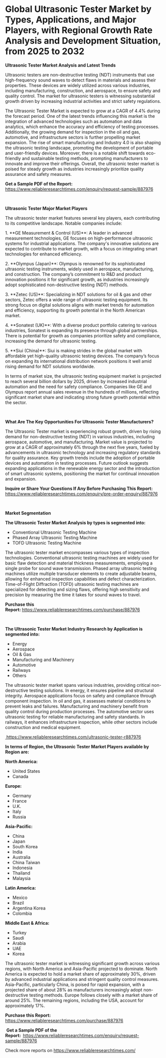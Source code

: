 <p><h1>Global Ultrasonic Tester Market by Types, Applications, and Major Players, with Regional Growth Rate Analysis and Development Situation, from 2025 to 2032</h1></p><p><strong>Ultrasonic Tester Market Analysis and Latest Trends</strong></p>
<p><p>Ultrasonic testers are non-destructive testing (NDT) instruments that use high-frequency sound waves to detect flaws in materials and assess their properties. These devices are widely utilized across various industries, including manufacturing, construction, and aerospace, to ensure safety and quality control. The market for ultrasonic testers is witnessing substantial growth driven by increasing industrial activities and strict safety regulations.</p><p>The Ultrasonic Tester Market is expected to grow at a CAGR of 4.4% during the forecast period. One of the latest trends influencing this market is the integration of advanced technologies such as automation and data analytics, which enhance the accuracy and efficiency of testing processes. Additionally, the growing demand for inspection in the oil and gas, automotive, and infrastructure sectors is further propelling market expansion. The rise of smart manufacturing and Industry 4.0 is also shaping the ultrasonic testing landscape, promoting the development of portable and user-friendly devices. Moreover, there is a notable shift towards eco-friendly and sustainable testing methods, prompting manufacturers to innovate and improve their offerings. Overall, the ultrasonic tester market is poised for steady growth as industries increasingly prioritize quality assurance and safety measures.</p></p>
<p><strong>Get a Sample PDF of the Report:&nbsp;</strong> <a href="https://www.reliableresearchtimes.com/enquiry/request-sample/887976?utm_campaign=2440&utm_medium=2&utm_source=Github&utm_content=ia&utm_term=18022025&utm_id=ultrasonic-tester">https://www.reliableresearchtimes.com/enquiry/request-sample/887976</a></p>
<p>&nbsp;</p>
<p><strong>Ultrasonic Tester Major Market Players</strong></p>
<p><p>The ultrasonic tester market features several key players, each contributing to its competitive landscape. Notable companies include:</p><p>1. **GE Measurement & Control (US)**: A leader in advanced measurement technologies, GE focuses on high-performance ultrasonic systems for industrial applications. The company's innovative solutions are expected to contribute to market growth, with a focus on integrating smart technologies for enhanced efficiency.</p><p>2. **Olympus (Japan)**: Olympus is renowned for its sophisticated ultrasonic testing instruments, widely used in aerospace, manufacturing, and construction. The company’s commitment to R&D and product innovation positions it for significant growth, as industries increasingly adopt sophisticated non-destructive testing (NDT) methods.</p><p>3. **Zetec (US)**: Specializing in NDT solutions for oil & gas and other sectors, Zetec offers a wide range of ultrasonic testing equipment. Its strong focus on digital solutions aligns with market trends for automation and efficiency, supporting its growth potential in the North American market.</p><p>4. **Sonatest (UK)**: With a diverse product portfolio catering to various industries, Sonatest is expanding its presence through global partnerships. There is potential for growth as companies prioritize safety and compliance, increasing the demand for ultrasonic testing.</p><p>5. **Siui (China)**: Siui is making strides in the global market with affordable yet high-quality ultrasonic testing devices. The company’s focus on expanding its international distribution network positions it well amid rising demand for NDT solutions worldwide.</p><p>In terms of market size, the ultrasonic testing equipment market is projected to reach several billion dollars by 2025, driven by increased industrial automation and the need for safety compliance. Companies like GE and Olympus report annual sales revenue in the hundreds of millions, reflecting significant market share and indicating strong future growth potential within the sector.</p></p>
<p>&nbsp;</p>
<p><strong>What Are The Key Opportunities For Ultrasonic Tester Manufacturers?</strong></p>
<p><p>The Ultrasonic Tester market is experiencing robust growth, driven by rising demand for non-destructive testing (NDT) in various industries, including aerospace, automotive, and manufacturing. Market value is projected to grow at a CAGR of approximately 6% through the next five years, fueled by advancements in ultrasonic technology and increasing regulatory standards for quality assurance. Key growth trends include the adoption of portable devices and automation in testing processes. Future outlook suggests expanding applications in the renewable energy sector and the introduction of smart ultrasonic systems, positioning the market for continual innovation and expansion.</p></p>
<p><strong>Inquire or Share Your Questions If Any Before Purchasing This Report:</strong> <a href="https://www.reliableresearchtimes.com/enquiry/pre-order-enquiry/887976?utm_campaign=2440&utm_medium=2&utm_source=Github&utm_content=ia&utm_term=18022025&utm_id=ultrasonic-tester">https://www.reliableresearchtimes.com/enquiry/pre-order-enquiry/887976</a></p>
<p>&nbsp;</p>
<p><strong>Market Segmentation</strong></p>
<p><strong>The Ultrasonic Tester Market Analysis by types is segmented into:</strong></p>
<p><ul><li>Conventional Ultrasonic Testing Machine</li><li>Phased Array Ultrasonic Testing Machine</li><li>TOFD Ultrasonic Testing Machine</li></ul></p>
<p><p>The ultrasonic tester market encompasses various types of inspection technologies. Conventional ultrasonic testing machines are widely used for basic flaw detection and material thickness measurements, employing a single probe for sound wave transmission. Phased array ultrasonic testing machines utilize multiple transducer elements to create adjustable beams, allowing for enhanced inspection capabilities and defect characterization. Time-of-Flight Diffraction (TOFD) ultrasonic testing machines are specialized for detecting and sizing flaws, offering high sensitivity and precision by measuring the time it takes for sound waves to travel.</p></p>
<p><strong>Purchase this Report:&nbsp;</strong><a href="https://www.reliableresearchtimes.com/purchase/887976?utm_campaign=2440&utm_medium=2&utm_source=Github&utm_content=ia&utm_term=18022025&utm_id=ultrasonic-tester">https://www.reliableresearchtimes.com/purchase/887976</a></p>
<p>&nbsp;</p>
<p><strong>The Ultrasonic Tester Market Industry Research by Application is segmented into:</strong></p>
<p><ul><li>Energy</li><li>Aerospace</li><li>Oil & Gas</li><li>Manufacturing and Machinery</li><li>Automotive</li><li>Railways</li><li>Others</li></ul></p>
<p><p>The ultrasonic tester market spans various industries, providing critical non-destructive testing solutions. In energy, it ensures pipeline and structural integrity. Aerospace applications focus on safety and compliance through component inspection. In oil and gas, it assesses material conditions to prevent leaks and failures. Manufacturing and machinery benefit from quality control during production processes. The automotive sector uses ultrasonic testing for reliable manufacturing and safety standards. In railways, it enhances infrastructure inspection, while other sectors include construction and medical equipment.</p></p>
<p><a href="https://www.reliableresearchtimes.com/ultrasonic-tester-r887976?utm_campaign=2440&utm_medium=2&utm_source=Github&utm_content=ia&utm_term=18022025&utm_id=ultrasonic-tester">&nbsp;https://www.reliableresearchtimes.com/ultrasonic-tester-r887976</a></p>
<p><strong>In terms of Region, the Ultrasonic Tester Market Players available by Region are:</strong></p>
<p>
    <p> <strong> North America: </strong>
        <ul>
            <li>United States</li>
            <li>Canada</li>
        </ul>
        </p> 
    <p> <strong> Europe: </strong>
        <ul>
            <li>Germany</li>
            <li>France</li>
            <li>U.K.</li>
            <li>Italy</li>
            <li>Russia</li>
        </ul>
        </p> 
    <p> <strong> Asia-Pacific: </strong>
        <ul>
            <li>China</li>
            <li>Japan</li>
            <li>South Korea</li>
            <li>India</li>
            <li>Australia</li>
            <li>China Taiwan</li>
            <li>Indonesia</li>
            <li>Thailand</li>
            <li>Malaysia</li>
        </ul>
        </p> 
    <p> <strong> Latin America: </strong>
        <ul>
            <li>Mexico</li>
            <li>Brazil</li>
            <li>Argentina Korea</li>
            <li>Colombia</li>
        </ul>
        </p> 
    <p> <strong> Middle East & Africa: </strong>
        <ul>
            <li>Turkey</li>
            <li>Saudi</li>
            <li>Arabia</li>
            <li>UAE</li>
            <li>Korea</li>
        </ul>
    </p>
    </p>
<p><p>The ultrasonic tester market is witnessing significant growth across various regions, with North America and Asia-Pacific projected to dominate. North America is expected to hold a market share of approximately 30%, driven by advanced industrial applications and stringent quality control measures. Asia-Pacific, particularly China, is poised for rapid expansion, with a projected share of about 28% as manufacturers increasingly adopt non-destructive testing methods. Europe follows closely with a market share of around 25%. The remaining regions, including the USA, account for approximately 17%.</p></p>
<p><strong>Purchase this Report: </strong><a href="https://www.reliableresearchtimes.com/purchase/887976?utm_campaign=2440&utm_medium=2&utm_source=Github&utm_content=ia&utm_term=18022025&utm_id=ultrasonic-tester">https://www.reliableresearchtimes.com/purchase/887976</a></p>
<p>&nbsp;<strong>Get a Sample PDF of the Report:&nbsp;&nbsp;</strong><a href="https://www.reliableresearchtimes.com/enquiry/request-sample/887976?utm_campaign=2440&utm_medium=2&utm_source=Github&utm_content=ia&utm_term=18022025&utm_id=ultrasonic-tester">https://www.reliableresearchtimes.com/enquiry/request-sample/887976</a></p>
<p><strong></strong></p>
<p>Check more reports on <a href="https://www.reliableresearchtimes.com/?utm_campaign=2440&utm_medium=2&utm_source=Github&utm_content=ia&utm_term=18022025&utm_id=ultrasonic-tester">https://www.reliableresearchtimes.com/</a></p>